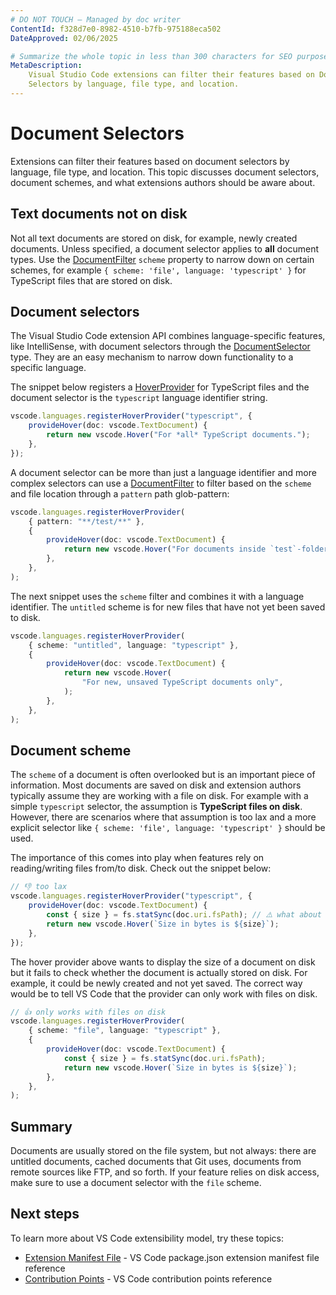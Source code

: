 ```yaml
---
# DO NOT TOUCH — Managed by doc writer
ContentId: f328d7e0-8982-4510-b7fb-975188eca502
DateApproved: 02/06/2025

# Summarize the whole topic in less than 300 characters for SEO purpose
MetaDescription:
    Visual Studio Code extensions can filter their features based on Document
    Selectors by language, file type, and location.
---
```


# Document Selectors

Extensions can filter their features based on document selectors by language,
file type, and location. This topic discusses document selectors, document
schemes, and what extensions authors should be aware about.

## Text documents not on disk

Not all text documents are stored on disk, for example, newly created documents.
Unless specified, a document selector applies to **all** document types. Use the
[DocumentFilter](/api/references/vscode-api#DocumentFilter) `scheme` property to
narrow down on certain schemes, for example
`{ scheme: 'file', language: 'typescript' }` for TypeScript files that are
stored on disk.

## Document selectors

The Visual Studio Code extension API combines language-specific features, like
IntelliSense, with document selectors through the
[DocumentSelector](/api/references/vscode-api#DocumentSelector) type. They are
an easy mechanism to narrow down functionality to a specific language.

The snippet below registers a
[HoverProvider](/api/references/vscode-api#HoverProvider) for TypeScript files
and the document selector is the `typescript` language identifier string.

```ts
vscode.languages.registerHoverProvider("typescript", {
	provideHover(doc: vscode.TextDocument) {
		return new vscode.Hover("For *all* TypeScript documents.");
	},
});
```

A document selector can be more than just a language identifier and more complex
selectors can use a [DocumentFilter](/api/references/vscode-api#DocumentFilter)
to filter based on the `scheme` and file location through a `pattern` path
glob-pattern:

```ts
vscode.languages.registerHoverProvider(
	{ pattern: "**/test/**" },
	{
		provideHover(doc: vscode.TextDocument) {
			return new vscode.Hover("For documents inside `test`-folders only");
		},
	},
);
```

The next snippet uses the `scheme` filter and combines it with a language
identifier. The `untitled` scheme is for new files that have not yet been saved
to disk.

```ts
vscode.languages.registerHoverProvider(
	{ scheme: "untitled", language: "typescript" },
	{
		provideHover(doc: vscode.TextDocument) {
			return new vscode.Hover(
				"For new, unsaved TypeScript documents only",
			);
		},
	},
);
```

## Document scheme

The `scheme` of a document is often overlooked but is an important piece of
information. Most documents are saved on disk and extension authors typically
assume they are working with a file on disk. For example with a simple
`typescript` selector, the assumption is **TypeScript files on disk**. However,
there are scenarios where that assumption is too lax and a more explicit
selector like `{ scheme: 'file', language: 'typescript' }` should be used.

The importance of this comes into play when features rely on reading/writing
files from/to disk. Check out the snippet below:

```ts
// 👎 too lax
vscode.languages.registerHoverProvider("typescript", {
	provideHover(doc: vscode.TextDocument) {
		const { size } = fs.statSync(doc.uri.fsPath); // ⚠️ what about 'untitled:/Untitled1.ts' or others?
		return new vscode.Hover(`Size in bytes is ${size}`);
	},
});
```

The hover provider above wants to display the size of a document on disk but it
fails to check whether the document is actually stored on disk. For example, it
could be newly created and not yet saved. The correct way would be to tell VS
Code that the provider can only work with files on disk.

```ts
// 👍 only works with files on disk
vscode.languages.registerHoverProvider(
	{ scheme: "file", language: "typescript" },
	{
		provideHover(doc: vscode.TextDocument) {
			const { size } = fs.statSync(doc.uri.fsPath);
			return new vscode.Hover(`Size in bytes is ${size}`);
		},
	},
);
```

## Summary

Documents are usually stored on the file system, but not always: there are
untitled documents, cached documents that Git uses, documents from remote
sources like FTP, and so forth. If your feature relies on disk access, make sure
to use a document selector with the `file` scheme.

## Next steps

To learn more about VS Code extensibility model, try these topics:

- [Extension Manifest File](/api/references/extension-manifest) - VS Code
  package.json extension manifest file reference
- [Contribution Points](/api/references/contribution-points) - VS Code
  contribution points reference
